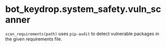 # bot_keydrop.system_safety.vuln_scanner

`scan_requirements(path)` uses `pip-audit` to detect vulnerable packages in the given requirements file.
